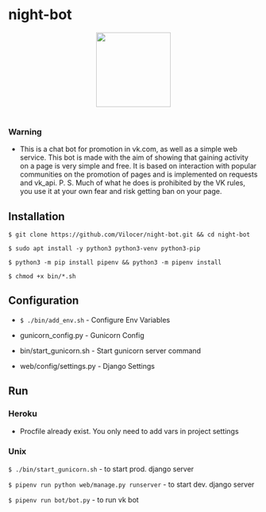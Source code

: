 # night-bot

<div align="center">
  <a href="https://github.com/Vilocer/night-bot-django-webapp">
    <img width="150" height="150" src="https://sun9-28.userapi.com/c851328/v851328430/12f4d2/z_Z837L-q-o.jpg">
  </a>
  <br>
  <br>
</div>

### Warning
- This is a chat bot for promotion in vk.com, as well as a simple web service. This bot is made with the aim of showing that gaining activity on a page is very simple and free. It is based on interaction with popular communities on the promotion of pages and is implemented on requests and vk_api. P. S. Much of what he does is prohibited by the VK rules, you use it at your own fear and risk getting ban on your page.

## Installation

`$ git clone https://github.com/Vilocer/night-bot.git && cd night-bot`

`$ sudo apt install -y python3 python3-venv python3-pip`

`$ python3 -m pip install pipenv && python3 -m pipenv install`

`$ chmod +x bin/*.sh`

## Configuration

- `$ ./bin/add_env.sh` - Configure Env Variables

- gunicorn_config.py - Gunicorn Config

- bin/start_gunicorn.sh - Start gunicorn server command

- web/config/settings.py - Django Settings

## Run

### Heroku

- Procfile already exist. You only need to add vars in project settings

### Unix

`$ ./bin/start_gunicorn.sh` - to start prod. django server

`$ pipenv run python web/manage.py runserver` - to start dev. django server

`$ pipenv run bot/bot.py` - to run vk bot 
